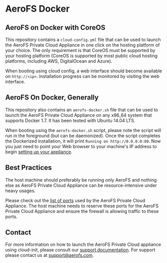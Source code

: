 # AeroFS Docker

## AeroFS on Docker with CoreOS

This repository contains a `cloud-config.yml` file that can be used to launch
the AeroFS Private Cloud Appliance in one click on the hosting platform of your
choice. The only requirement is that CoreOS must be supported by your hosting
platform (CoreOS is supported by most public cloud hosting platforms, including
AWS, DigitalOcean and Azure).

When booting using cloud config, a web interface should become available on
`http://<ip>`. Installation progress can be monitored by visiting the web
interface. 

## AeroFS On Docker, Generally
This repository also contains an `aerofs-docker.sh` file that can be used to
launch the AeroFS Private Cloud Appliance on any x86_64 system that supports
Docker 1.7. It has been tested with Ubuntu 14.04 LTS.

When booting using the `aerofs-docker.sh` script, please note the script will
run in the foreground (but can be daemonized). Once the script completes the
Dockerized installation, it will print `Running on http://0.0.0.0:80`.
Now you just need to point your Web browser to your machine's IP address to begin
[setting up your appliance](https://support.aerofs.com/hc/en-us/articles/204592814-How-do-I-set-up-my-AeroFS-Appliance-).

## Best Practices
The host machine should preferably be running only AeroFS and nothing else as
AeroFS Private Cloud Appliance can be resource-intensive under heavy usages.

Please check out the [list of ports](https://support.aerofs.com/hc/en-us/articles/204624454)
used by the AeroFS Private Cloud Appliance. The host machine needs to reserve
these ports for the AeroFS Private Cloud Appliance and ensure the firewall is
allowing traffic to these ports.

## Contact

For more information on how to launch the AeroFS Private Cloud appliance using
cloud-init, please consult our
[support documentation](https://support.aerofs.com/hc/en-us/articles/204968364).
For support please contact us at <support@aerofs.com>.
